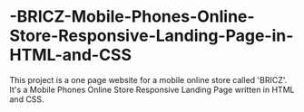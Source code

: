 # -BRICZ-Mobile-Phones-Online-Store-Responsive-Landing-Page-in-HTML-and-CSS
This project is a one page website for a mobile online store called 'BRICZ'. It's a Mobile Phones Online Store Responsive Landing Page written in HTML and CSS.
